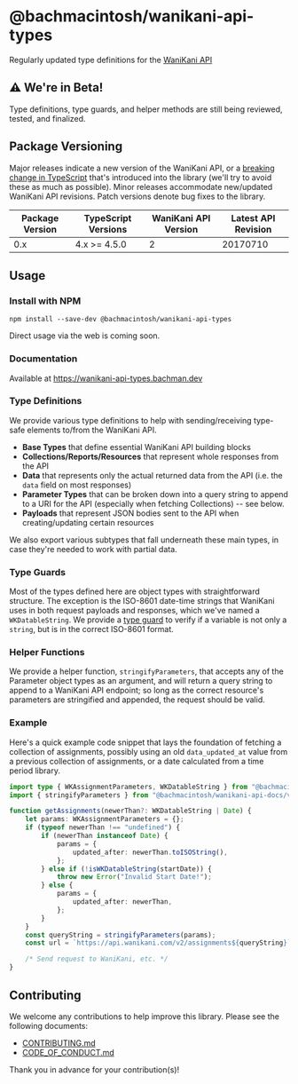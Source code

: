 # @bachmacintosh/wanikani-api-types

Regularly updated type definitions for the [WaniKani API](https://docs.api.wanikani.com/20170710/)

## ⚠️ We're in Beta!

Type definitions, type guards, and helper methods are still being reviewed, tested, and finalized.

## Package Versioning

Major releases indicate a new version of the WaniKani API, or a [breaking change in TypeScript](https://github.com/microsoft/TypeScript/wiki/Breaking-Changes) that's introduced into the library (we'll try to avoid these as much as possible). Minor releases accommodate new/updated WaniKani API revisions. Patch versions denote bug fixes to the library.

| Package Version | TypeScript Versions | WaniKani API Version | Latest API Revision |
| --------------- | ------------------- | -------------------- | ------------------- |
| 0.x             | 4.x >= 4.5.0        | 2                    | 20170710            |

## Usage

### Install with NPM

```shell
npm install --save-dev @bachmacintosh/wanikani-api-types
```

Direct usage via the web is coming soon.

### Documentation

Available at https://wanikani-api-types.bachman.dev

### Type Definitions

We provide various type definitions to help with sending/receiving type-safe elements to/from the WaniKani API.

- **Base Types** that define essential WaniKani API building blocks
- **Collections/Reports/Resources** that represent whole responses from the API
- **Data** that represents only the actual returned data from the API (i.e. the `data` field on most responses)
- **Parameter Types** that can be broken down into a query string to append to a URI for the API (especially when fetching Collections) -- see below.
- **Payloads** that represent JSON bodies sent to the API when creating/updating certain resources

We also export various subtypes that fall underneath these main types, in case they're needed to work with partial data.

### Type Guards

Most of the types defined here are object types with straightforward structure. The exception is the ISO-8601 date-time strings that WaniKani uses in both request payloads and responses, which we've named a `WKDatableString`. We provide a [type guard](https://www.typescriptlang.org/docs/handbook/2/narrowing.html#using-type-predicates) to verify if a variable is not only a `string`, but is in the correct ISO-8601 format.

### Helper Functions

We provide a helper function, `stringifyParameters`, that accepts any of the Parameter object types as an argument, and will return a query string to append to a WaniKani API endpoint; so long as the correct resource's parameters are stringified and appended, the request should be valid.

### Example

Here's a quick example code snippet that lays the foundation of fetching a collection of assignments, possibly using an old `data_updated_at` value from a previous collection of assignments, or a date calculated from a time period library.

```typescript
import type { WKAssignmentParameters, WKDatableString } from "@bachmacintosh/wanikani-api-docs/v20170710.js";
import { stringifyParameters } from "@bachmacintosh/wanikani-api-docs/v20170710.js";

function getAssignments(newerThan?: WKDatableString | Date) {
	let params: WKAssignmentParameters = {};
	if (typeof newerThan !== "undefined") {
		if (newerThan instanceof Date) {
			params = {
				updated_after: newerThan.toISOString(),
			};
		} else if (!isWKDatableString(startDate)) {
			throw new Error("Invalid Start Date!");
		} else {
			params = {
				updated_after: newerThan,
			};
		}
	}
	const queryString = stringifyParameters(params);
	const url = `https://api.wanikani.com/v2/assignments${queryString}`;

	/* Send request to WaniKani, etc. */
}
```

## Contributing

We welcome any contributions to help improve this library. Please see the following documents:

- [CONTRIBUTING.md](https://github.com/bachmacintosh/wanikani-api-types/blob/main/CONTRIBUTING.md)
- [CODE_OF_CONDUCT.md](https://github.com/bachmacintosh/wanikani-api-types/blob/main/CODE_OF_CONDUCT.md)

Thank you in advance for your contribution(s)!
